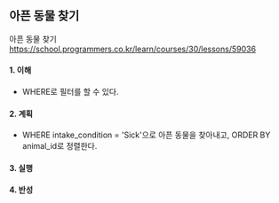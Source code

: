 ## 아픈 동물 찾기
아픈 동물 찾기
https://school.programmers.co.kr/learn/courses/30/lessons/59036

#### 1. 이해
- WHERE로 필터를 할 수 있다.

#### 2. 계획
- WHERE intake_condition = 'Sick'으로 아픈 동물을 찾아내고, ORDER BY animal_id로 정렬한다.

#### 3. 실행

#### 4. 반성
